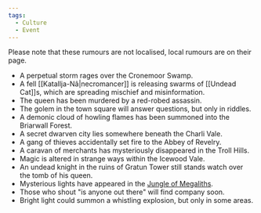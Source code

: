 ```yaml
---
tags:
  - Culture
  - Event
---
```

Please note that these rumours are not localised, local rumours are on their page.

- A perpetual storm rages over the Cronemoor Swamp.
- A fell [[Katallja-Nâ|necromancer]] is releasing swarms of [[Undead Cat]]s, which are spreading mischief and misinformation.
- The queen has been murdered by a red-robed assassin.
- The golem in the town square will answer questions, but only in riddles.
- A demonic cloud of howling flames has been summoned into the Briarwall Forest.
- A secret dwarven city lies somewhere beneath the Charli Vale.
- A gang of thieves accidentally set fire to the Abbey of Revelry.
- A caravan of merchants has mysteriously disappeared in the Troll Hills.
- Magic is altered in strange ways within the Icewood Vale.
- An undead knight in the ruins of Gratun Tower still stands watch over the tomb of his queen.
- Mysterious lights have appeared in the [Jungle of Megaliths](Ninth%20Forest).
- Those who shout "is anyone out there" will find company soon. 
- Bright light could summon a whistling explosion, but only in some areas. 